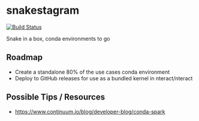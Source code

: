 # snakestagram

[![Build Status](https://travis-ci.org/nteract/snakestagram.svg?branch=master)](https://travis-ci.org/nteract/snakestagram)

Snake in a box, conda environments to go

## Roadmap

* Create a standalone 80% of the use cases conda environment
* Deploy to GitHub releases for use as a bundled kernel in nteract/nteract

## Possible Tips / Resources

* https://www.continuum.io/blog/developer-blog/conda-spark
